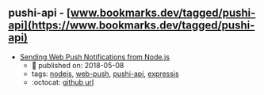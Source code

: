 pushi-api - [www.bookmarks.dev/tagged/pushi-api](https://www.bookmarks.dev/tagged/pushi-api)
---
* [Sending Web Push Notifications from Node.js](https://thecodebarbarian.com/sending-web-push-notifications-from-node-js.html)
    * :calendar: published on: 2018-05-08
    * tags: [nodejs](../tagged/nodejs.md), [web-push](../tagged/web-push.md), [pushi-api](../tagged/pushi-api.md), [expressjs](../tagged/expressjs.md)
    * :octocat: [github url](https://github.com/vkarpov15/web-push-demo)
